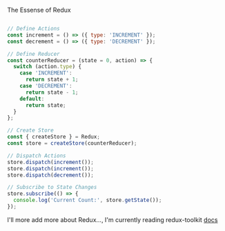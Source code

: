 The Essense of Redux 


```javascript

// Define Actions
const increment = () => ({ type: 'INCREMENT' });
const decrement = () => ({ type: 'DECREMENT' });

// Define Reducer
const counterReducer = (state = 0, action) => {
  switch (action.type) {
    case 'INCREMENT':
      return state + 1;
    case 'DECREMENT':
      return state - 1;
    default:
      return state;
  }
};

// Create Store
const { createStore } = Redux;
const store = createStore(counterReducer);

// Dispatch Actions
store.dispatch(increment());
store.dispatch(increment());
store.dispatch(decrement());

// Subscribe to State Changes
store.subscribe(() => {
  console.log('Current Count:', store.getState());
});

```

I'll more add more about Redux..., I'm currently reading redux-toolkit [docs](https://redux-toolkit.js.org/usage/migrating-to-modern-redux)
